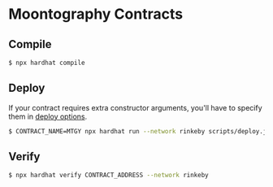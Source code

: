 # Moontography Contracts

## Compile

```sh
$ npx hardhat compile
```

## Deploy

If your contract requires extra constructor arguments, you'll have to specify them in [deploy options](https://hardhat.org/plugins/hardhat-deploy.html#deployments-deploy-name-options).

```sh
$ CONTRACT_NAME=MTGY npx hardhat run --network rinkeby scripts/deploy.js
```

## Verify

```sh
$ npx hardhat verify CONTRACT_ADDRESS --network rinkeby
```

